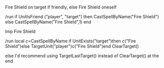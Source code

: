 Fire Shield on target if friendly, else Fire Shield oneself

/run if UnitIsFriend ("player", "target") then CastSpellByName("Fire Shield") else CastSpellByName("Fire Shield",1)  end



Imp Fire Shield

/run local c=CastSpellByName if UnitExists("target")then c("Fire Shield")else TargetUnit("player")c("Fire Shield")end ClearTarget()

else I'd recommend using TargetLastTarget() instead of ClearTarget() at the end